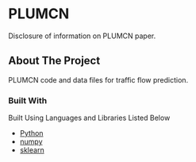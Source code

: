 # PLUMCN
Disclosure of information on PLUMCN paper.

<!-- ABOUT THE PROJECT -->
## About The Project

PLUMCN code and data files for traffic flow prediction.

### Built With
Built Using Languages and Libraries Listed Below 
* [Python](https://docs.python.org/3/)
* [numpy](https://numpy.org/devdocs/)
* [sklearn](https://scikit-learn.org/stable/)

